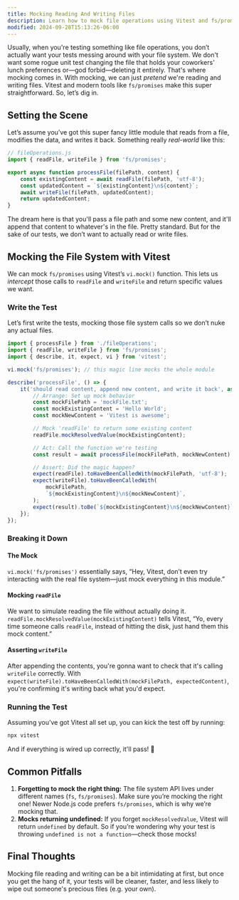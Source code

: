 ```yaml
---
title: Mocking Reading And Writing Files
description: Learn how to mock file operations using Vitest and fs/promises.
modified: 2024-09-28T15:13:26-06:00
---
```


Usually, when you're testing something like file operations, you don’t actually want your tests messing around with your file system. We don't want some rogue unit test changing the file that holds your coworkers' lunch preferences or—god forbid—deleting it entirely. That's where mocking comes in. With mocking, we can just *pretend* we're reading and writing files. Vitest and modern tools like `fs/promises` make this super straightforward. So, let’s dig in.

## Setting the Scene

Let’s assume you’ve got this super fancy little module that reads from a file, modifies the data, and writes it back. Something really *real-world* like this:

```javascript
// fileOperations.js
import { readFile, writeFile } from 'fs/promises';

export async function processFile(filePath, content) {
	const existingContent = await readFile(filePath, 'utf-8');
	const updatedContent = `${existingContent}\n${content}`;
	await writeFile(filePath, updatedContent);
	return updatedContent;
}
```

The dream here is that you'll pass a file path and some new content, and it'll append that content to whatever's in the file. Pretty standard. But for the sake of our tests, we don’t want to actually read or write files.

## Mocking the File System with Vitest

We can mock `fs/promises` using Vitest’s `vi.mock()` function. This lets us *intercept* those calls to `readFile` and `writeFile` and return specific values we want.

### Write the Test

Let’s first write the tests, mocking those file system calls so we don’t nuke any actual files.

```javascript
import { processFile } from './fileOperations';
import { readFile, writeFile } from 'fs/promises';
import { describe, it, expect, vi } from 'vitest';

vi.mock('fs/promises'); // this magic line mocks the whole module

describe('processFile', () => {
	it('should read content, append new content, and write it back', async () => {
		// Arrange: Set up mock behavior
		const mockFilePath = 'mockFile.txt';
		const mockExistingContent = 'Hello World';
		const mockNewContent = 'Vitest is awesome';

		// Mock 'readFile' to return some existing content
		readFile.mockResolvedValue(mockExistingContent);

		// Act: Call the function we're testing
		const result = await processFile(mockFilePath, mockNewContent);

		// Assert: Did the magic happen?
		expect(readFile).toHaveBeenCalledWith(mockFilePath, 'utf-8');
		expect(writeFile).toHaveBeenCalledWith(
			mockFilePath,
			`${mockExistingContent}\n${mockNewContent}`,
		);
		expect(result).toBe(`${mockExistingContent}\n${mockNewContent}`);
	});
});
```

### Breaking it Down

#### The Mock

`vi.mock('fs/promises')` essentially says, “Hey, Vitest, don’t even try interacting with the real file system—just mock everything in this module.”

#### Mocking `readFile`

We want to simulate reading the file without actually doing it. `readFile.mockResolvedValue(mockExistingContent)` tells Vitest, “Yo, every time someone calls `readFile`, instead of hitting the disk, just hand them this mock content.”

#### Asserting `writeFile`

After appending the contents, you're gonna want to check that it's calling `writeFile` correctly. With `expect(writeFile).toHaveBeenCalledWith(mockFilePath, expectedContent)`, you're confirming it's writing back what you'd expect.

### Running the Test

Assuming you’ve got Vitest all set up, you can kick the test off by running:

```bash
npx vitest
```

And if everything is wired up correctly, it'll pass! 🎉

## Common Pitfalls

1. **Forgetting to mock the right thing:** The file system API lives under different names (`fs`, `fs/promises`). Make sure you’re mocking the right one! Newer Node.js code prefers `fs/promises`, which is why we’re mocking that.
2. **Mocks returning undefined:** If you forget `mockResolvedValue`, Vitest will return `undefined` by default. So if you’re wondering why your test is throwing `undefined is not a function`—check those mocks!

## Final Thoughts

Mocking file reading and writing can be a bit intimidating at first, but once you get the hang of it, your tests will be cleaner, faster, and less likely to wipe out someone's precious files (e.g. your own).
